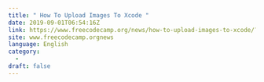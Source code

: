 ```yaml
---
title: " How To Upload Images To Xcode "
date: 2019-09-01T06:54:16Z
link: https://www.freecodecamp.org/news/how-to-upload-images-to-xcode/?utm_medium=RSS&utm_source=news.12bit.vn
site: www.freecodecamp.orgnews
language: English
category:
  -   
draft: false
---
```

